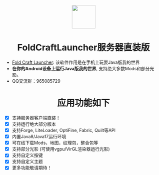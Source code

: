<div align="center">
    <img width="75" src="/FCL/src/main/res/drawable/img_app.png"></img>
</div>

<h1 align="center">FoldCraftLauncher服务器直装版</h1>

- [Fold Craft Launcher](https://fcl-team.github.io/): 该软件作用是在手机上玩耍Java版我的世界
- **在你的Android设备上运行Java版我的世界**, 支持绝大多数Mods和部分光影。
- QQ交流群：965085729

<h1 align="center">应用功能如下</h1>

- [x] 支持服务器客户端直装！
- [x] 支持运行绝大部分版本
- [x] 支持Forge, LiteLoader, OptiFine, Fabric, Quilt等API
- [x] 内置Java8/Java17运行环境
- [x] 可在线下载Mods，地图，纹理包，整合包等
- [x] 支持部分光影 (可使用vgpu/VirGL渲染器运行光影)
- [x] 支持自定义按键
- [x] 支持自定义主题
- [x] 更多功能敬请期待！
